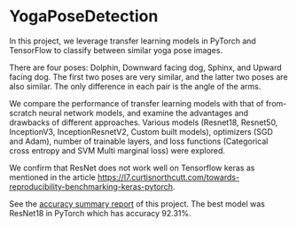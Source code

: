 # YogaPoseDetection

In this project, we leverage transfer learning models in PyTorch and TensorFlow to classify between similar yoga pose images.

There are four poses: Dolphin, Downward facing dog, Sphinx, and Upward facing dog. 
The first two poses are very similar, and the latter two poses are also similar. 
The only difference in each pair is the angle of the arms. 

We compare the performance of transfer learning models with that of from-scratch neural network models, and examine
the advantages and drawbacks of different approaches. Various models (Resnet18, Resnet50, InceptionV3, InceptionResnetV2, Custom built models), optimizers (SGD and Adam), number of trainable layers, and loss functions (Categorical cross entropy and SVM Multi marginal loss) were explored. 

We confirm that ResNet does not work well on Tensorflow keras as mentioned in the article
https://l7.curtisnorthcutt.com/towards-reproducibility-benchmarking-keras-pytorch. 

See the [accuracy summary report](https://github.com/euniceky/YogaPoseDetection/blob/master/AccuracySummary.pdf) of this project. The best model was ResNet18 in PyTorch which has accuracy 92.31%. 

